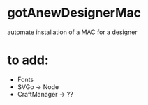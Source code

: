 # gotAnewDesignerMac
automate installation of a MAC for a designer

# to add:
- Fonts
- SVGo -> Node
- CraftManager -> ??

